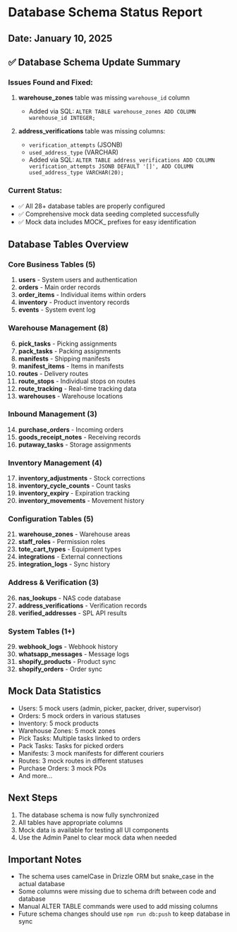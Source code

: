 # Database Schema Status Report

## Date: January 10, 2025

## ✅ Database Schema Update Summary

### Issues Found and Fixed:
1. **warehouse_zones** table was missing `warehouse_id` column
   - Added via SQL: `ALTER TABLE warehouse_zones ADD COLUMN warehouse_id INTEGER;`
   
2. **address_verifications** table was missing columns:
   - `verification_attempts` (JSONB)
   - `used_address_type` (VARCHAR)
   - Added via SQL: `ALTER TABLE address_verifications ADD COLUMN verification_attempts JSONB DEFAULT '[]', ADD COLUMN used_address_type VARCHAR(20);`

### Current Status:
- ✅ All 28+ database tables are properly configured
- ✅ Comprehensive mock data seeding completed successfully
- ✅ Mock data includes MOCK_ prefixes for easy identification

## Database Tables Overview

### Core Business Tables (5)
1. **users** - System users and authentication
2. **orders** - Main order records  
3. **order_items** - Individual items within orders
4. **inventory** - Product inventory records
5. **events** - System event log

### Warehouse Management (8)
6. **pick_tasks** - Picking assignments
7. **pack_tasks** - Packing assignments
8. **manifests** - Shipping manifests
9. **manifest_items** - Items in manifests
10. **routes** - Delivery routes
11. **route_stops** - Individual stops on routes
12. **route_tracking** - Real-time tracking data
13. **warehouses** - Warehouse locations

### Inbound Management (3)
14. **purchase_orders** - Incoming orders
15. **goods_receipt_notes** - Receiving records
16. **putaway_tasks** - Storage assignments

### Inventory Management (4)
17. **inventory_adjustments** - Stock corrections
18. **inventory_cycle_counts** - Count tasks
19. **inventory_expiry** - Expiration tracking
20. **inventory_movements** - Movement history

### Configuration Tables (5)
21. **warehouse_zones** - Warehouse areas
22. **staff_roles** - Permission roles
23. **tote_cart_types** - Equipment types
24. **integrations** - External connections
25. **integration_logs** - Sync history

### Address & Verification (3)
26. **nas_lookups** - NAS code database
27. **address_verifications** - Verification records
28. **verified_addresses** - SPL API results

### System Tables (1+)
29. **webhook_logs** - Webhook history
30. **whatsapp_messages** - Message logs
31. **shopify_products** - Product sync
32. **shopify_orders** - Order sync

## Mock Data Statistics
- Users: 5 mock users (admin, picker, packer, driver, supervisor)
- Orders: 5 mock orders in various statuses
- Inventory: 5 mock products
- Warehouse Zones: 5 mock zones
- Pick Tasks: Multiple tasks linked to orders
- Pack Tasks: Tasks for picked orders
- Manifests: 3 mock manifests for different couriers
- Routes: 3 mock routes in different statuses
- Purchase Orders: 3 mock POs
- And more...

## Next Steps
1. The database schema is now fully synchronized
2. All tables have appropriate columns
3. Mock data is available for testing all UI components
4. Use the Admin Panel to clear mock data when needed

## Important Notes
- The schema uses camelCase in Drizzle ORM but snake_case in the actual database
- Some columns were missing due to schema drift between code and database
- Manual ALTER TABLE commands were used to add missing columns
- Future schema changes should use `npm run db:push` to keep database in sync